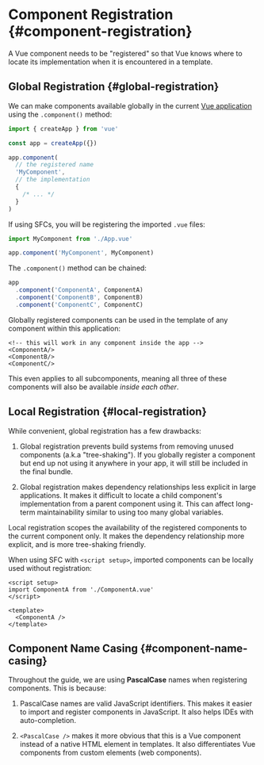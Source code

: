 # Component Registration {#component-registration}

A Vue component needs to be "registered" so that Vue knows where to locate its implementation when it is encountered in a template.

## Global Registration {#global-registration}

We can make components available globally in the current [Vue application](/guide/essentials/application) using the `.component()` method:

```js
import { createApp } from 'vue'

const app = createApp({})

app.component(
  // the registered name
  'MyComponent',
  // the implementation
  {
    /* ... */
  }
)
```

If using SFCs, you will be registering the imported `.vue` files:

```js
import MyComponent from './App.vue'

app.component('MyComponent', MyComponent)
```

The `.component()` method can be chained:

```js
app
  .component('ComponentA', ComponentA)
  .component('ComponentB', ComponentB)
  .component('ComponentC', ComponentC)
```

Globally registered components can be used in the template of any component within this application:

```vue-html
<!-- this will work in any component inside the app -->
<ComponentA/>
<ComponentB/>
<ComponentC/>
```

This even applies to all subcomponents, meaning all three of these components will also be available _inside each other_.

## Local Registration {#local-registration}

While convenient, global registration has a few drawbacks:

1. Global registration prevents build systems from removing unused components (a.k.a "tree-shaking"). If you globally register a component but end up not using it anywhere in your app, it will still be included in the final bundle.

2. Global registration makes dependency relationships less explicit in large applications. It makes it difficult to locate a child component's implementation from a parent component using it. This can affect long-term maintainability similar to using too many global variables.

Local registration scopes the availability of the registered components to the current component only. It makes the dependency relationship more explicit, and is more tree-shaking friendly.

When using SFC with `<script setup>`, imported components can be locally used without registration:

```vue
<script setup>
import ComponentA from './ComponentA.vue'
</script>

<template>
  <ComponentA />
</template>
```

## Component Name Casing {#component-name-casing}

Throughout the guide, we are using **PascalCase** names when registering components. This is because:

1. PascalCase names are valid JavaScript identifiers. This makes it easier to import and register components in JavaScript. It also helps IDEs with auto-completion.

2. `<PascalCase />` makes it more obvious that this is a Vue component instead of a native HTML element in templates. It also differentiates Vue components from custom elements (web components).
